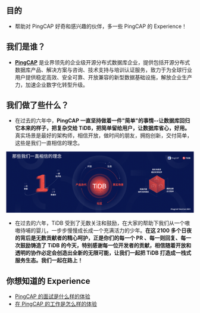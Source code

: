## 目的

- 帮助对 PingCAP 好奇和感兴趣的伙伴，多一些 PingCAP 的 Experience！

## 我们是谁？

- [**PingCAP**](https://pingcap.com/) 是业界领先的企业级开源分布式数据库企业，提供包括开源分布式数据库产品、解决方案与咨询、技术支持与培训认证服务，致力于为全球行业用户提供稳定高效、安全可靠、开放兼容的新型数据基础设施，解放企业生产力，加速企业数字化转型升级。

## 我们做了些什么？

- 在过去的六年中，**PingCAP 一直坚持做着一件"简单"的事情--让数据库回归它本来的样子，把复杂交给 TiDB，把简单留给用户，让数据库省心，好用。** 真实场景是最好的架构师，相信开放，做时间的朋友，拥抱创新，交付简单，这些是我们一直相信的理念。

![那些我们一直相信的理念](/image/philosophy.jpg)

- 在过去的六年，TiDB 受到了无数关注和鼓励，在大家的帮助下我们从一个嗷嗷待哺的婴儿，一步步慢慢成长成一个充满活力的少年。**在这 2100 多个日夜的背后是无数贡献者的精心呵护，正是你们的每一个 PR 、每一则回复、每一次鼓励铸造了 TiDB 的今天，特别感谢每一位开发者的贡献，相信随着开放和透明的协作必定会创造出全新的无限可能，让我们一起把 TiDB 打造成一栈式服务生态。我们一起在路上！**

## 你想知道的 Experience

- [PingCAP 的面试是什么样的体验](/0-interview-experience.md)
- [在 PingCAP 的工作是怎么样的体验](/1-working-experience.md)
